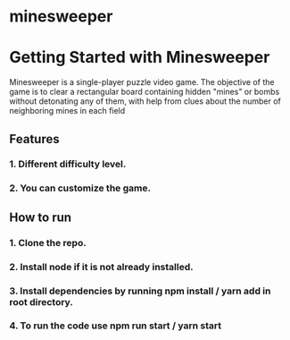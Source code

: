 # minesweeper

# Getting Started with Minesweeper

Minesweeper is a single-player puzzle video game. The objective of the game is to clear a rectangular board containing hidden "mines" or bombs without detonating any of them, with help from clues about the number of neighboring mines in each field

## Features

### 1. Different difficulty level.
### 2. You can customize the game.

## How to run
### 1. Clone the repo.
### 2. Install node if it is not already installed.
### 3. Install dependencies by running npm install / yarn add in root directory.
### 4. To run the code use npm run start / yarn start